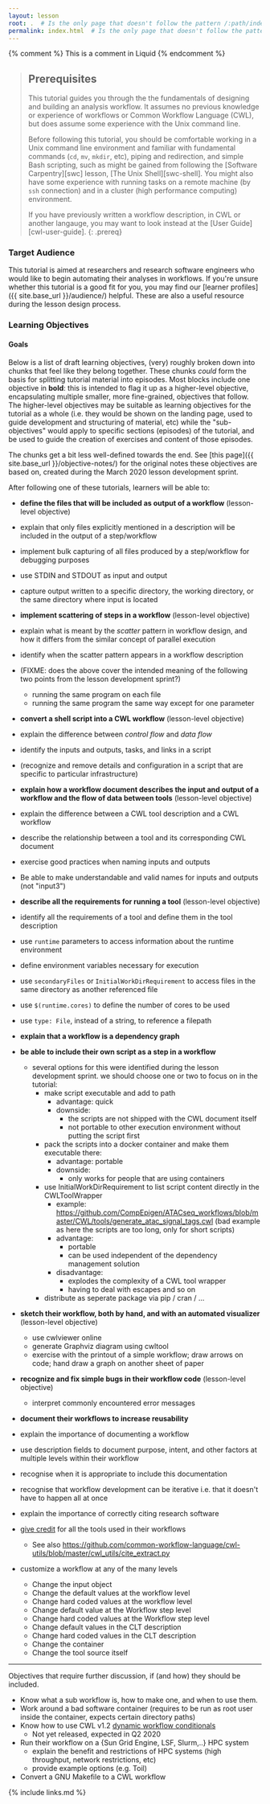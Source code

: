 ```yaml
---
layout: lesson
root: .  # Is the only page that doesn't follow the pattern /:path/index.html
permalink: index.html  # Is the only page that doesn't follow the pattern /:path/index.html
---
```


<!-- this is an html comment -->

{% comment %} This is a comment in Liquid {% endcomment %}

> ## Prerequisites
>
> This tutorial guides you through the the fundamentals of
> designing and building an analysis workflow.
> It assumes no previous knowledge or experience of workflows
> or Common Workflow Language (CWL),
> but does assume some experience with the Unix command line.
>
> Before following this tutorial,
> you should be comfortable working in a Unix command line environment
> and familiar with fundamental commands (`cd`, `mv`, `mkdir`, etc),
> piping and redirection,
> and simple Bash scripting,
> such as might be gained from following the [Software Carpentry][swc]
> lesson, [The Unix Shell][swc-shell].
> You might also have some experience with running
> tasks on a remote machine (by `ssh` connection)
> and in a cluster (high performance computing) environment.
>
> If you have previously written a workflow description,
> in CWL or another langauge,
> you may want to look instead at the [User Guide][cwl-user-guide].
{: .prereq}

### Target Audience

This tutorial is aimed at researchers
and research software engineers
who would like to begin automating their analyses in workflows.
If you're unsure whether this tutorial is a good fit for you,
you may find our [learner profiles]({{ site.base_url }}/audience/) helpful.
These are also a useful resource during the lesson design process.

### Learning Objectives

#### Goals

Below is a list of draft learning objectives,
(very) roughly broken down into chunks that feel like they belong together.
These chunks _could_ form the basis for splitting tutorial material into episodes.
Most blocks include one objective in __bold__:
this is intended to flag it up as a higher-level objective,
encapsulating multiple smaller,
more fine-grained,
objectives that follow.
The higher-level objectives may be suitable as learning objectives
for the tutorial as a whole
(i.e. they would be shown on the landing page,
used to guide development and structuring of material, etc)
while the "sub-objectives" would apply to specific sections (episodes)
of the tutorial,
and be used to guide the creation of exercises and content of those episodes.

The chunks get a bit less well-defined towards the end.
See [this page]({{ site.base_url }}/objective-notes/) for the original notes these objectives are based on,
created during the March 2020 lesson development sprint.

After following one of these tutorials, learners will be able to:

- __define the files that will be included as output of a workflow__ (lesson-level objective)
- explain that only files explicitly mentioned in a description will be included in the output of a step/workflow
- implement bulk capturing of all files produced by a step/workflow for debugging purposes
- use STDIN and STDOUT as input and output
- capture output written to a specific directory, the working directory, or the same directory where input is located

- __implement scattering of steps in a workflow__ (lesson-level objective)
- explain what is meant by the _scatter_ pattern in workflow design, and how it differs from the similar concept of parallel execution
- identify when the scatter pattern appears in a workflow description
- (FIXME: does the above cover the intended meaning of the following two points from the lesson development sprint?)
  - running the same program on each file
  - running the same program the same way except for one parameter

- __convert a shell script into a CWL workflow__ (lesson-level objective)
- explain the difference between _control flow_ and _data flow_
- identify the inputs and outputs, tasks, and links in a script
- (recognize and remove details and configuration in a script that are specific to particular infrastructure)

- __explain how a workflow document describes the input and output of a workflow and the flow of data between tools__ (lesson-level objective)
- explain the difference between a CWL tool description and a CWL workflow
- describe the relationship between a tool and its corresponding CWL document
- exercise good practices when naming inputs and outputs
- Be able to make understandable and valid names for inputs and outputs (not "input3")

- __describe all the requirements for running a tool__ (lesson-level objective)
- identify all the requirements of a tool and define them in the tool description
- use `runtime` parameters to access information about the runtime environment
- define environment variables necessary for execution
- use `secondaryFiles` or `InitialWorkDirRequirement` to access files in the same directory as another referenced file
- use `$(runtime.cores)` to define the number of cores to be used
- use `type: File`, instead of a string, to reference a filepath

- __explain that a workflow is a dependency graph__

- __be able to include their own script as a step in a workflow__
  - several options for this were identified during the lesson development sprint. we should choose one or two to focus on in the tutorial:
    - make script executable and add to path
        - advantage: quick
        - downside:
            - the scripts are not shipped with the CWL document itself
            - not portable to other execution environment without putting the script first
    - pack the scripts into a docker container and make them executable there:
        - advantage: portable
        - downside:
            - only works for people that are using containers
    - use InitialWorkDirRequirement to list script content directly in the CWLToolWrapper
        - example: https://github.com/CompEpigen/ATACseq_workflows/blob/master/CWL/tools/generate_atac_signal_tags.cwl (bad example as here the scripts are too long, only for short scripts)
        - advantage:
            - portable
            - can be used independent of the dependency management solution
        - disadvantage:
            - explodes the complexity of a CWL tool wrapper
            - having to deal with escapes and so on
    - distribute as seperate package via pip / cran / ...

- __sketch their workflow, both by hand, and with an automated visualizer__ (lesson-level objective)
  - use cwlviewer online
  - generate Graphviz diagram using cwltool
  - exercise with the printout of a simple workflow; draw arrows on code; hand draw a graph on another sheet of paper

- __recognize and fix simple bugs in their workflow code__ (lesson-level objective)
    - interpret commonly encountered error messages

- __document their workflows to increase reusability__
- explain the importance of documenting a workflow
- use description fields to document purpose, intent, and other factors at multiple levels within their workflow
- recognise when it is appropriate to include this documentation

- recognise that workflow development can be iterative i.e. that it doesn't have to happen all at once

- explain the importance of correctly citing research software
- [give credit](https://www.commonwl.org/v1.1/CommandLineTool.html#SoftwarePackage) for all the tools used in their workflows
  - See also https://github.com/common-workflow-language/cwl-utils/blob/master/cwl_utils/cite_extract.py

- customize a workflow at any of the many levels
    - Change the input object
    - Change the default values at the workflow level
    - Change hard coded values at the workflow level
    - Change default value at the Workflow step level
    - Change hard coded values at the Workflow step level
    - Change default values in the CLT description
    - Change hard coded values in the CLT description
    - Change the container
    - Change the tool source itself

---

Objectives that require further discussion, if (and how) they should be included.
- Know what a sub workflow is, how to make one, and when to use them.
- Work around a bad software container (requires to be run as root user inside the container, expects certain directory paths)
- Know how to use CWL v1.2 [dynamic workflow conditionals](https://www.commonwl.org/v1.2.0-dev2/Workflow.html#WorkflowStepInput)
    - Not yet released, expected in Q2 2020
- Run their workflow on a {Sun Grid Engine, LSF, Slurm,..} HPC system
    - explain the benefit and restrictions of HPC systems (high throughput, network restrictions, etc)
    - provide example options (e.g. Toil)
- Convert a GNU Makefile to a CWL workflow

{% include links.md %}
